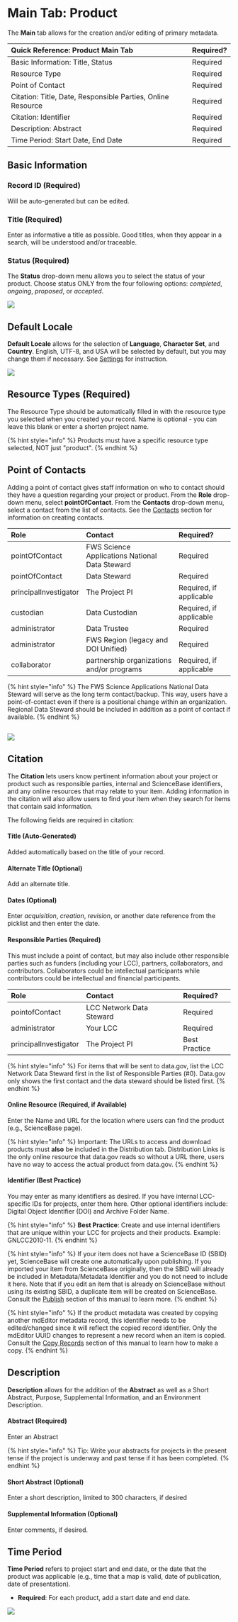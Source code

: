 # Main Tab: Product

The **Main** tab allows for the creation and/or editing of primary metadata.

| Quick Reference: Product Main Tab | Required? |
| :--- | :--- |
| Basic Information: Title, Status | Required |
| Resource Type | Required |
| Point of Contact | Required |
| Citation: Title, Date, Responsible Parties, Online Resource | Required |
| Citation: Identifier | Required |
| Description: Abstract | Required |
| Time Period: Start Date, End Date | Required |

## Basic Information

### Record ID \(Required\)

Will be auto-generated but can be edited.

### Title \(Required\)

Enter as informative a title as possible. Good titles, when they appear in a search, will be understood and/or traceable.

### Status \(Required\)

The **Status** drop-down menu allows you to select the status of your product. Choose status ONLY from the four following options: _completed_, _ongoing_, _proposed_, or _accepted_.

![](../.gitbook/assets/main_screenshot_updated.png)

## Default Locale

**Default Locale** allows for the selection of **Language**, **Character Set**, and **Country**. English, UTF-8, and USA will be selected by default, but you may change them if necessary. See [Settings](../settings.md) for instruction. 

![](../.gitbook/assets/default_locale.png)

## Resource Types \(Required\)

The Resource Type should be automatically filled in with the resource type you selected when you created your record. Name is optional - you can leave this blank or enter a shorten project name.

{% hint style="info" %}
Products must have a specific resource type selected, NOT just "product".
{% endhint %}

## Point of Contacts

Adding a point of contact gives staff information on who to contact should they have a question regarding your project or product. From the **Role** drop-down menu, select **pointOfContact**. From the **Contacts** drop-down menu, select a contact from the list of contacts. See the [Contacts](../contacts/) section for information on creating contacts.

| Role | Contact | Required? |
| :--- | :--- | :--- |
| pointOfContact | FWS Science Applications National Data Steward | Required |
| pointOfContact | Data Steward | Required |
| principalInvestigator | The Project PI | Required, if applicable |
| custodian | Data Custodian | Required, if applicable |
| administrator | Data Trustee | Required |
| administrator | FWS Region \(legacy and DOI Unified\) | Required |
| collaborator | partnership organizations and/or programs | Required, if applicable |

{% hint style="info" %}
The FWS Science Applications National Data Steward will serve as the long term contact/backup. This way, users have a point-of-contact even if there is a positional change within an organization. Regional Data Steward should be included in addition as a point of contact if available.
{% endhint %}

## ![](../.gitbook/assets/main_pointsofcontact.PNG)

## Citation

The **Citation** lets users know pertinent information about your project or product such as responsible parties, internal and ScienceBase identifiers, and any online resources that may relate to your item. Adding information in the citation will also allow users to find your item when they search for items that contain said information.

The following fields are required in citation:

#### Title \(Auto-Generated\)

Added automatically based on the title of your record.

#### Alternate Title \(Optional\)

Add an alternate title.

#### Dates \(Optional\)

Enter _acquisition_, _creation_, _revision_, or another date reference from the picklist and then enter the date.

#### Responsible Parties \(Required\)

This must include a point of contact, but may also include other responsible parties such as funders \(including your LCC\), partners, collaborators, and contributors. Collaborators could be intellectual participants while contributors could be intellectual and financial participants.

| Role | Contact | Required? |
| :--- | :--- | :--- |
| pointofContact | LCC Network Data Steward | Required |
| administrator | Your LCC | Required |
| principalInvestigator | The Project PI | Best Practice |

{% hint style="info" %}
For items that will be sent to data.gov, list the LCC Network Data Steward first in the list of Responsible Parties \(\#0\). Data.gov only shows the first contact and the data steward should be listed first.
{% endhint %}

#### Online Resource \(Required, if Available\)

Enter the Name and URL for the location where users can find the product \(e.g., ScienceBase page\).

{% hint style="info" %}
Important: The URLs to access and download products must **also** be included in the Distribution tab. Distribution Links is the only online resource that data.gov reads so without a URL there, users have no way to access the actual product from data.gov.
{% endhint %}

#### Identifier \(Best Practice\)

You may enter as many identifiers as desired. If you have internal LCC-specific IDs for projects, enter them here. Other optional identifiers include: Digital Object Identifier \(DOI\) and Archive Folder Name.

{% hint style="info" %}
**Best Practice**: Create and use internal identifiers that are unique within your LCC for projects and their products. Example: GNLCC2010-11.
{% endhint %}

{% hint style="info" %}
If your item does not have a ScienceBase ID \(SBID\) yet, ScienceBase will create one automatically upon publishing. If you imported your item from ScienceBase originally, then the SBID will already be included in Metadata/Metadata Identifier and you do not need to include it here. Note that if you edit an item that is already on ScienceBase without using its existing SBID, a duplicate item will be created on ScienceBase. Consult the [Publish](../publish/) section of this manual to learn more.
{% endhint %}

{% hint style="info" %}
If the product metadata was created by copying another mdEditor metadata record, this identifier needs to be edited/changed since it will reflect the copied record identifier. Only the mdEditor UUID changes to represent a new record when an item is copied. Consult the [Copy Records](../data-management/copy-records.md) section of this manual to learn how to make a copy.
{% endhint %}

## Description

**Description** allows for the addition of the **Abstract** as well as a Short Abstract, Purpose, Supplemental Information, and an Environment Description.

#### Abstract \(Required\)

Enter an Abstract

{% hint style="info" %}
Tip: Write your abstracts for projects in the present tense if the project is underway and past tense if it has been completed.
{% endhint %}

#### Short Abstract \(Optional\)

Enter a short description, limited to 300 characters, if desired

#### Supplemental Information \(Optional\)

Enter comments, if desired.

## Time Period

**Time Period** refers to project start and end date, or the date that the product was applicable \(e.g., time that a map is valid, date of publication, date of presentation\).

* **Required**: For each product, add a start date and end date.

![](../.gitbook/assets/main-time-period.PNG)

